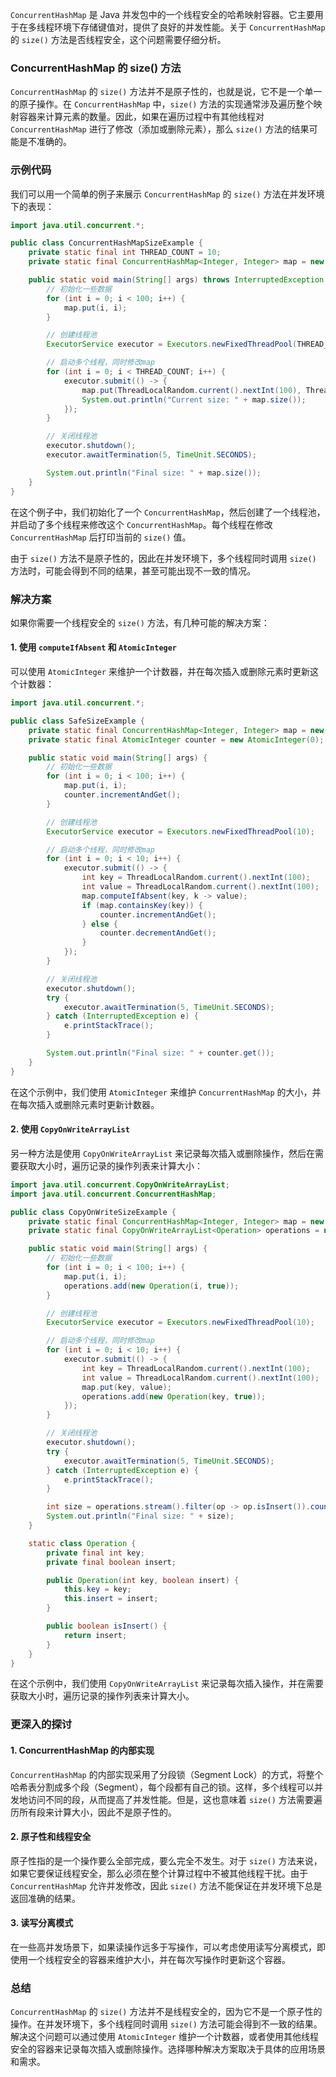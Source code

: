 `ConcurrentHashMap` 是 Java 并发包中的一个线程安全的哈希映射容器。它主要用于在多线程环境下存储键值对，提供了良好的并发性能。关于 `ConcurrentHashMap` 的 `size()` 方法是否线程安全，这个问题需要仔细分析。

### ConcurrentHashMap 的 size() 方法

`ConcurrentHashMap` 的 `size()` 方法并不是原子性的，也就是说，它不是一个单一的原子操作。在 `ConcurrentHashMap` 中，`size()` 方法的实现通常涉及遍历整个映射容器来计算元素的数量。因此，如果在遍历过程中有其他线程对 `ConcurrentHashMap` 进行了修改（添加或删除元素），那么 `size()` 方法的结果可能是不准确的。

### 示例代码

我们可以用一个简单的例子来展示 `ConcurrentHashMap` 的 `size()` 方法在并发环境下的表现：

```java
import java.util.concurrent.*;

public class ConcurrentHashMapSizeExample {
    private static final int THREAD_COUNT = 10;
    private static final ConcurrentHashMap<Integer, Integer> map = new ConcurrentHashMap<>();

    public static void main(String[] args) throws InterruptedException {
        // 初始化一些数据
        for (int i = 0; i < 100; i++) {
            map.put(i, i);
        }

        // 创建线程池
        ExecutorService executor = Executors.newFixedThreadPool(THREAD_COUNT);

        // 启动多个线程，同时修改map
        for (int i = 0; i < THREAD_COUNT; i++) {
            executor.submit(() -> {
                map.put(ThreadLocalRandom.current().nextInt(100), ThreadLocalRandom.current().nextInt(100));
                System.out.println("Current size: " + map.size());
            });
        }

        // 关闭线程池
        executor.shutdown();
        executor.awaitTermination(5, TimeUnit.SECONDS);

        System.out.println("Final size: " + map.size());
    }
}
```

在这个例子中，我们初始化了一个 `ConcurrentHashMap`，然后创建了一个线程池，并启动了多个线程来修改这个 `ConcurrentHashMap`。每个线程在修改 `ConcurrentHashMap` 后打印当前的 `size()` 值。

由于 `size()` 方法不是原子性的，因此在并发环境下，多个线程同时调用 `size()` 方法时，可能会得到不同的结果，甚至可能出现不一致的情况。

### 解决方案

如果你需要一个线程安全的 `size()` 方法，有几种可能的解决方案：

#### 1. 使用 `computeIfAbsent` 和 `AtomicInteger`

可以使用 `AtomicInteger` 来维护一个计数器，并在每次插入或删除元素时更新这个计数器：

```java
import java.util.concurrent.*;

public class SafeSizeExample {
    private static final ConcurrentHashMap<Integer, Integer> map = new ConcurrentHashMap<>();
    private static final AtomicInteger counter = new AtomicInteger(0);

    public static void main(String[] args) {
        // 初始化一些数据
        for (int i = 0; i < 100; i++) {
            map.put(i, i);
            counter.incrementAndGet();
        }

        // 创建线程池
        ExecutorService executor = Executors.newFixedThreadPool(10);

        // 启动多个线程，同时修改map
        for (int i = 0; i < 10; i++) {
            executor.submit(() -> {
                int key = ThreadLocalRandom.current().nextInt(100);
                int value = ThreadLocalRandom.current().nextInt(100);
                map.computeIfAbsent(key, k -> value);
                if (map.containsKey(key)) {
                    counter.incrementAndGet();
                } else {
                    counter.decrementAndGet();
                }
            });
        }

        // 关闭线程池
        executor.shutdown();
        try {
            executor.awaitTermination(5, TimeUnit.SECONDS);
        } catch (InterruptedException e) {
            e.printStackTrace();
        }

        System.out.println("Final size: " + counter.get());
    }
}
```

在这个示例中，我们使用 `AtomicInteger` 来维护 `ConcurrentHashMap` 的大小，并在每次插入或删除元素时更新计数器。

#### 2. 使用 `CopyOnWriteArrayList`

另一种方法是使用 `CopyOnWriteArrayList` 来记录每次插入或删除操作，然后在需要获取大小时，遍历记录的操作列表来计算大小：

```java
import java.util.concurrent.CopyOnWriteArrayList;
import java.util.concurrent.ConcurrentHashMap;

public class CopyOnWriteSizeExample {
    private static final ConcurrentHashMap<Integer, Integer> map = new ConcurrentHashMap<>();
    private static final CopyOnWriteArrayList<Operation> operations = new CopyOnWriteArrayList<>();

    public static void main(String[] args) {
        // 初始化一些数据
        for (int i = 0; i < 100; i++) {
            map.put(i, i);
            operations.add(new Operation(i, true));
        }

        // 创建线程池
        ExecutorService executor = Executors.newFixedThreadPool(10);

        // 启动多个线程，同时修改map
        for (int i = 0; i < 10; i++) {
            executor.submit(() -> {
                int key = ThreadLocalRandom.current().nextInt(100);
                int value = ThreadLocalRandom.current().nextInt(100);
                map.put(key, value);
                operations.add(new Operation(key, true));
            });
        }

        // 关闭线程池
        executor.shutdown();
        try {
            executor.awaitTermination(5, TimeUnit.SECONDS);
        } catch (InterruptedException e) {
            e.printStackTrace();
        }

        int size = operations.stream().filter(op -> op.isInsert()).count();
        System.out.println("Final size: " + size);
    }

    static class Operation {
        private final int key;
        private final boolean insert;

        public Operation(int key, boolean insert) {
            this.key = key;
            this.insert = insert;
        }

        public boolean isInsert() {
            return insert;
        }
    }
}
```

在这个示例中，我们使用 `CopyOnWriteArrayList` 来记录每次插入操作，并在需要获取大小时，遍历记录的操作列表来计算大小。

### 更深入的探讨

#### 1. ConcurrentHashMap 的内部实现

`ConcurrentHashMap` 的内部实现采用了分段锁（Segment Lock）的方式，将整个哈希表分割成多个段（Segment），每个段都有自己的锁。这样，多个线程可以并发地访问不同的段，从而提高了并发性能。但是，这也意味着 `size()` 方法需要遍历所有段来计算大小，因此不是原子性的。

#### 2. 原子性和线程安全

原子性指的是一个操作要么全部完成，要么完全不发生。对于 `size()` 方法来说，如果它要保证线程安全，那么必须在整个计算过程中不被其他线程干扰。由于 `ConcurrentHashMap` 允许并发修改，因此 `size()` 方法不能保证在并发环境下总是返回准确的结果。

#### 3. 读写分离模式

在一些高并发场景下，如果读操作远多于写操作，可以考虑使用读写分离模式，即使用一个线程安全的容器来维护大小，并在每次写操作时更新这个容器。

### 总结

`ConcurrentHashMap` 的 `size()` 方法并不是线程安全的，因为它不是一个原子性的操作。在并发环境下，多个线程同时调用 `size()` 方法可能会得到不一致的结果。解决这个问题可以通过使用 `AtomicInteger` 维护一个计数器，或者使用其他线程安全的容器来记录每次插入或删除操作。选择哪种解决方案取决于具体的应用场景和需求。
